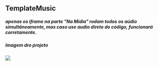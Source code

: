 ## TemplateMusic

##### apenas os iframe na parte "Na Mídia" rodam todos os aúdio simultâneamente, mas caso use audio direto do código, funcionará corretamente.

##### Imagem dro projeto
<img src=".github/1.png">
